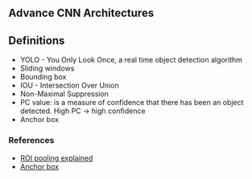 ## Advance CNN Architectures

## Definitions
- YOLO - You Only Look Once, a real time object detection algorithm
- Sliding windows
- Bounding box
- IOU - Intersection Over Union
- Non-Maximal Suppression
- PC value: is a measure of confidence that there has been an object detected. High PC -> high confidence
- Anchor box

### References
- [ROI pooling explained](https://deepsense.ai/region-of-interest-pooling-explained/)
- [Anchor box](https://medium.com/@vivek.yadav/part-1-generating-anchor-boxes-for-yolo-like-network-for-vehicle-detection-using-kitti-dataset-b2fe033e5807)
